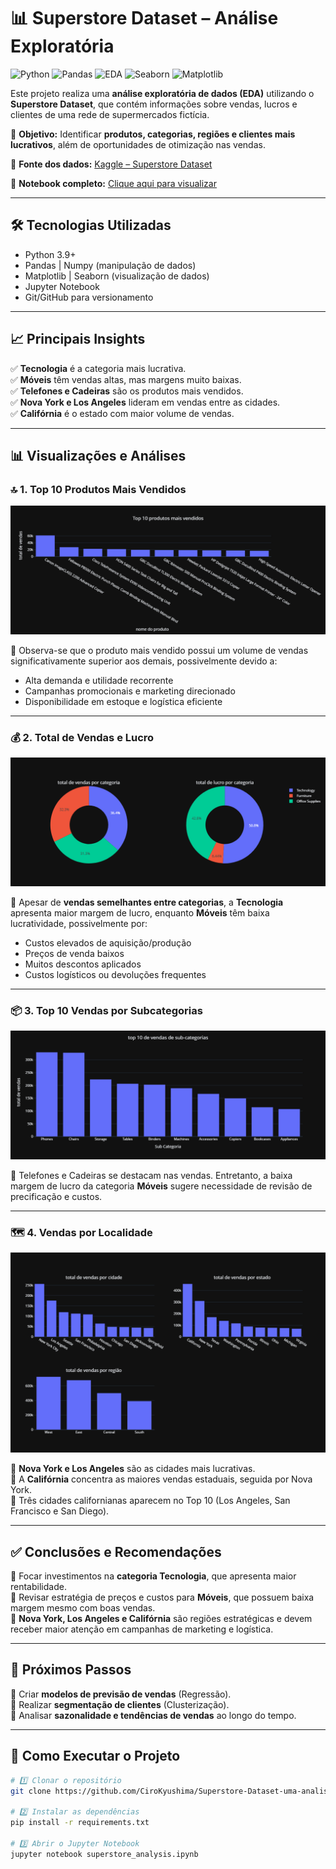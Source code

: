 # 📊 Superstore Dataset – Análise Exploratória

![Python](https://img.shields.io/badge/Python-3.9-blue)
![Pandas](https://img.shields.io/badge/Pandas-Data%20Analysis-yellow)
![EDA](https://img.shields.io/badge/EDA-Exploratory%20Data%20Analysis-green)
![Seaborn](https://img.shields.io/badge/Seaborn-Visualization-orange)
![Matplotlib](https://img.shields.io/badge/Matplotlib-Charts-lightblue)

Este projeto realiza uma **análise exploratória de dados (EDA)** utilizando o **Superstore Dataset**, que contém informações sobre vendas, lucros e clientes de uma rede de supermercados fictícia.

🎯 **Objetivo:** Identificar **produtos, categorias, regiões e clientes mais lucrativos**, além de oportunidades de otimização nas vendas.

🔗 **Fonte dos dados:** [Kaggle – Superstore Dataset](https://www.kaggle.com/datasets/vivek468/superstore-dataset-final)

📓 **Notebook completo:** [Clique aqui para visualizar](MAIN.ipynb)

---

## 🛠 Tecnologias Utilizadas
- Python 3.9+
- Pandas | Numpy (manipulação de dados)
- Matplotlib | Seaborn (visualização de dados)
- Jupyter Notebook
- Git/GitHub para versionamento

---

## 📈 Principais Insights

✅ **Tecnologia** é a categoria mais lucrativa.  
✅ **Móveis** têm vendas altas, mas margens muito baixas.  
✅ **Telefones e Cadeiras** são os produtos mais vendidos.  
✅ **Nova York e Los Angeles** lideram em vendas entre as cidades.  
✅ **Califórnia** é o estado com maior volume de vendas.

---

## 📊 Visualizações e Análises

### 🔝 1. Top 10 Produtos Mais Vendidos
![Top 10 Produtos](image/top10.png)

📌 Observa-se que o produto mais vendido possui um volume de vendas significativamente superior aos demais, possivelmente devido a:
- Alta demanda e utilidade recorrente
- Campanhas promocionais e marketing direcionado
- Disponibilidade em estoque e logística eficiente

---

### 💰 2. Total de Vendas e Lucro
![Vendas e Lucro](image/total_Lucro.png)

📌 Apesar de **vendas semelhantes entre categorias**, a **Tecnologia** apresenta maior margem de lucro, enquanto **Móveis** têm baixa lucratividade, possivelmente por:
- Custos elevados de aquisição/produção
- Preços de venda baixos
- Muitos descontos aplicados
- Custos logísticos ou devoluções frequentes

---

### 📦 3. Top 10 Vendas por Subcategorias
![Top 10 Subcategorias](image/top10_vendas.png)

📌 Telefones e Cadeiras se destacam nas vendas. Entretanto, a baixa margem de lucro da categoria **Móveis** sugere necessidade de revisão de precificação e custos.

---

### 🗺️ 4. Vendas por Localidade
![Vendas por Localidade](image/total_vendas.png)

📌 **Nova York e Los Angeles** são as cidades mais lucrativas.  
📌 A **Califórnia** concentra as maiores vendas estaduais, seguida por Nova York.  
📌 Três cidades californianas aparecem no Top 10 (Los Angeles, San Francisco e San Diego).

---

## ✅ Conclusões e Recomendações

📌 Focar investimentos na **categoria Tecnologia**, que apresenta maior rentabilidade.  
📌 Revisar estratégia de preços e custos para **Móveis**, que possuem baixa margem mesmo com boas vendas.  
📌 **Nova York, Los Angeles e Califórnia** são regiões estratégicas e devem receber maior atenção em campanhas de marketing e logística.

---

## 🔮 Próximos Passos

🔹 Criar **modelos de previsão de vendas** (Regressão).  
🔹 Realizar **segmentação de clientes** (Clusterização).  
🔹 Analisar **sazonalidade e tendências de vendas** ao longo do tempo.  

---

## 🚀 Como Executar o Projeto

```bash
# 1️⃣ Clonar o repositório
git clone https://github.com/CiroKyushima/Superstore-Dataset-uma-analise-grafica.git

# 2️⃣ Instalar as dependências
pip install -r requirements.txt

# 3️⃣ Abrir o Jupyter Notebook
jupyter notebook superstore_analysis.ipynb
